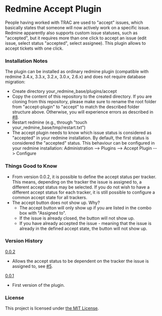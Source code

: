# Redmine Accept Plugin
People having worked with TRAC are used to "accept" issues, which basically states that someone will now actively work on a specific issue. Redmine apparently also supports custom issue statuses, such as "accepted", but it requires more than one click to accept an issue (edit issue, select status "accepted", select assignee). This plugin allows to accept tickets with one click.

### Installation Notes
The plugin can be installed as ordinary redmine plugin (compatible with redmine 3.4.x, 3.3.x, 3.2.x, 3.0.x, 2.6.x) and does not require database migration:
* Create directory your_redmine_base/plugins/accept
* Copy the content of this repository to the created directory. If you are cloning from this repository, please make sure to rename the root folder from "accept-plugin" to "accept" to match the described folder structure above. Otherwise, you will experience errors as described in [#8](../../issues/8). 
* Restart redmine (e.g., through "touch your_redmine_base/tmp/restart.txt")
* The accept plugin needs to know which issue status is considered as "accepted" in your redmine installation. By default, the first status is considered the "accepted" status. This behaviour can be configured in your redmine installation: Administration --> Plugins --> Accept Plugin --> Configure

### Things Good to Know

* From version 0.0.2, it is possible to define the accept status per tracker. This means, depending on the tracker the issue is assigned to, a different accept status may be selected. If you do not wish to have a different accept status for each tracker, it is still possible to configure a common accept state for all trackers.
* The accept button does not show up. Why?
  * The accept button will only show up if you are listed in the combo box with "Assigned to".
  * If the issue is already closed, the button will not show up.
  * If you have already accepted the issue - meaning that the issue is already in the defined accept state, the button will not show up.


### Version History

[0.0.2](../../releases/tag/0.0.2)
* Allows the accept status to be dependent on the tracker the issue is assigned to, see [#5](../../issues/5). 

[0.0.1](../../releases/tag/0.0.1)
 * First version of the plugin.


### License

This project is licensed under [the MIT License](../../blob/master/LICENSE).
